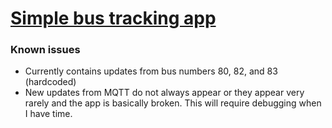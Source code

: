 # [Simple bus tracking app](https://ksaaskil.github.io/travel-planner-apps/track-my-bus)

### Known issues
- Currently contains updates from bus numbers 80, 82, and 83 (hardcoded)
- New updates from MQTT do not always appear or they appear very rarely and the app is basically broken. This will require debugging when I have time.
